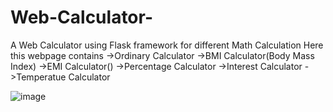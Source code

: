 # Web-Calculator-
A Web Calculator using Flask framework for different Math Calculation
Here this webpage contains 
->Ordinary Calculator 
->BMI Calculator(Body Mass Index)
->EMI Calculator() 
->Percentage Calculator
->Interest Calculator
->Temperatue Calculator

![image](https://user-images.githubusercontent.com/66643168/119556151-4364f080-bd64-11eb-8682-2ff159eb8e9d.png)
